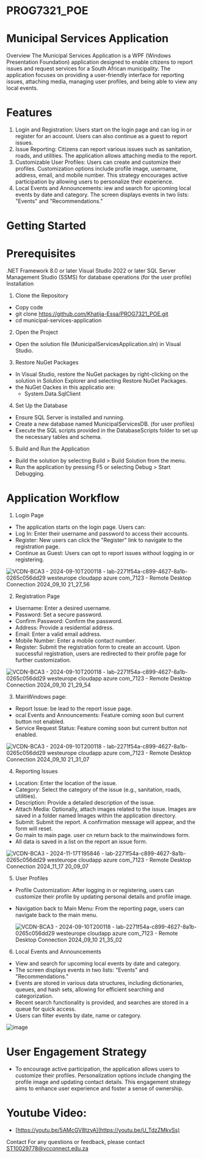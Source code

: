 # PROG7321_POE

# Municipal Services Application
Overview
The Municipal Services Application is a WPF (Windows Presentation Foundation) application designed to enable citizens to report issues and request services for a South African municipality. The application focuses on providing a user-friendly interface for reporting issues, attaching media, managing user profiles, and being able to view any local events. 

# Features
1. Login and Registration: Users start on the login page and can log in or register for an account. Users can also continue as a guest to report issues.
2. Issue Reporting: Citizens can report various issues such as sanitation, roads, and utilities. The application allows attaching media to the report.
3. Customizable User Profiles: Users can create and customize their profiles. Customization options include profile image, username, address, email, and mobile number. This strategy encourages active participation by allowing users to personalize their experience.
4. Local Events and Announcements: iew and search for upcoming local events by date and category. The screen displays events in two lists: "Events" and "Recommendations."
# Getting Started
# Prerequisites
.NET Framework 8.0 or later
Visual Studio 2022 or later
SQL Server Management Studio (SSMS) for database operations (for the user profile)
Installation
1. Clone the Repository

- Copy code
- git clone https://github.com/Khatija-Essa/PROG7321_POE.git
- cd municipal-services-application

2. Open the Project

- Open the solution file (MunicipalServicesApplication.sln) in Visual Studio.

3. Restore NuGet Packages

- In Visual Studio, restore the NuGet packages by right-clicking on the solution in Solution Explorer and selecting Restore NuGet Packages.
- the NuGet Oackes in this applicatio are:
  - System.Data.SqlClient

4. Set Up the Database

- Ensure SQL Server is installed and running.
- Create a new database named MunicipalServicesDB. (for user profiles)
- Execute the SQL scripts provided in the DatabaseScripts folder to set up the necessary tables and schema.
5. Build and Run the Application

- Build the solution by selecting Build > Build Solution from the menu.
- Run the application by pressing F5 or selecting Debug > Start Debugging.
  
# Application Workflow
1. Login Page

- The application starts on the login page. Users can:
- Log In: Enter their username and password to access their accounts.
- Register: New users can click the "Register" link to navigate to the registration page.
- Continue as Guest: Users can opt to report issues without logging in or registering.

![VCDN-BCA3 - 2024-09-10T200118 - lab-2271f54a-c899-4627-8a1b-0265c056dd29 westeurope cloudapp azure com_7123 - Remote Desktop Connection 2024_09_10 21_27_56](https://github.com/user-attachments/assets/b5bc5430-d64b-4c28-af02-5282ecfec27d)


2. Registration Page

- Username: Enter a desired username.
- Password: Set a secure password.
- Confirm Password: Confirm the password.
- Address: Provide a residential address.
- Email: Enter a valid email address.
- Mobile Number: Enter a mobile contact number.
- Register: Submit the registration form to create an account. Upon successful registration, users are redirected to their profile page for further customization.

![VCDN-BCA3 - 2024-09-10T200118 - lab-2271f54a-c899-4627-8a1b-0265c056dd29 westeurope cloudapp azure com_7123 - Remote Desktop Connection 2024_09_10 21_29_54](https://github.com/user-attachments/assets/ce722956-2b43-4eed-9baa-e2d6e1b6850e)
  

3. MainWindows page:
- Report Issue: be lead to the report issue page.
- ocal Events and Announcements: Feature coming soon but current button not enabled.
- Service Request Status: Feature coming soon but current button not enabled.

![VCDN-BCA3 - 2024-09-10T200118 - lab-2271f54a-c899-4627-8a1b-0265c056dd29 westeurope cloudapp azure com_7123 - Remote Desktop Connection 2024_09_10 21_31_07](https://github.com/user-attachments/assets/8335a258-867d-47a6-a8ca-b18ea414de79)
  
  
4. Reporting Issues

- Location: Enter the location of the issue.
- Category: Select the category of the issue (e.g., sanitation, roads, utilities).
- Description: Provide a detailed description of the issue.
- Attach Media: Optionally, attach images related to the issue. Images are saved in a folder named Images within the application directory.
- Submit: Submit the report. A confirmation message will appear, and the form will reset.
- Go main to main page. user cn return back to the mainwindows form.
- All data is saved in a list on the report an issue form.

![VCDN-BCA3 - 2024-11-17T195846 - lab-2271f54a-c899-4627-8a1b-0265c056dd29 westeurope cloudapp azure com_7123 - Remote Desktop Connection 2024_11_17 20_09_07](https://github.com/user-attachments/assets/c9f51ea0-0204-4d1c-82e4-f8cc7f62b006)


  
5. User Profiles

- Profile Customization: After logging in or registering, users can customize their profile by updating personal details and profile image.
- Navigation back to Main Menu: From the reporting page, users can navigate back to the main menu.

  ![VCDN-BCA3 - 2024-09-10T200118 - lab-2271f54a-c899-4627-8a1b-0265c056dd29 westeurope cloudapp azure com_7123 - Remote Desktop Connection 2024_09_10 21_35_02](https://github.com/user-attachments/assets/73f4fb21-d2da-4229-abbc-45dd3addec1e)

6. Local Events and Announcements

- View and search for upcoming local events by date and category.
- The screen displays events in two lists: "Events" and "Recommendations."
- Events are stored in various data structures, including dictionaries, queues, and hash sets, allowing for efficient searching and categorization.
- Recent search functionality is provided, and searches are stored in a queue for quick access.
- Users can filter events by date, name or category.

![image](https://github.com/user-attachments/assets/4023dfed-59cc-4ba7-a63f-fbe650fa549f)



  
# User Engagement Strategy
- To encourage active participation, the application allows users to customize their profiles. Personalization options include changing the profile image and updating contact details. This engagement strategy aims to enhance user experience and foster a sense of ownership.

# Youtube Video:
- [https://youtu.be/5AMcGV8tzyA](https://youtu.be/U_TdzZMkvSs)

Contact
For any questions or feedback, please contact ST10029778@vcconnect.edu.za
